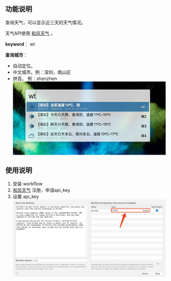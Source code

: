 ## 功能说明

查询天气，可以显示近三天的天气情况。

天气API使用 [和风天气](https://dev.heweather.com/docs/getting-started/) 。

**keyword**： wt

**查询城市**：
- 自动定位。
- 中文城市。例：深圳，南山区
- 拼音。 例：shenzhen
![](./asset/1575538689401.jpg)

## 使用说明

1. 安装 workflow
2. [和风天气](https://dev.heweather.com/docs/getting-started/) 注册，申请api_key
3. 设置 api_key
![](./asset/1575538484925.jpg)
